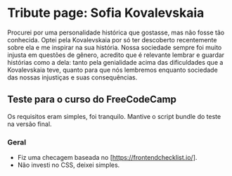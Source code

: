 # Tribute page: Sofia Kovalevskaia
Procurei por uma personalidade histórica que gostasse, mas não fosse tão conhecida. Optei pela Kovalevskaia por só ter descoberto recentemente sobre ela e me inspirar na sua história. Nossa sociedade sempre foi muito injusta em questões de gênero, acredito que é relevante lembrar e guardar histórias como a dela: tanto pela genialidade acima das dificuldades que a Kovalevskaia teve, quanto para que nós lembremos enquanto sociedade das nossas injustiças e suas consequências.

## Teste para o curso do FreeCodeCamp
Os requisitos eram simples, foi tranquilo. Mantive o script bundle do teste na versão final.

### Geral
* Fiz uma checagem baseada no [https://frontendchecklist.io/].
* Não investi no CSS, deixei simples.

